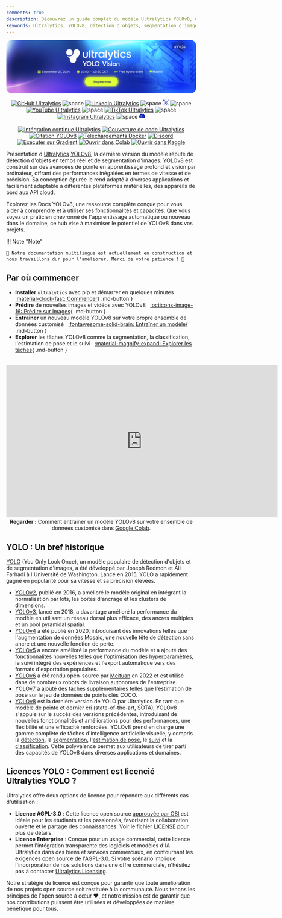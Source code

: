 ```yaml
---
comments: true
description: Découvrez un guide complet du modèle Ultralytics YOLOv8, un modèle de détection d'objets et de segmentation d'images à haute vitesse et haute précision. Tutoriels d'installation, de prédiction, d'entraînement et plus encore.
keywords: Ultralytics, YOLOv8, détection d'objets, segmentation d'images, apprentissage automatique, apprentissage profond, vision par ordinateur, installation de YOLOv8, prédiction avec YOLOv8, entraînement de YOLOv8, histoire de YOLO, licences de YOLO
---
```


<div align="center">
  <p>
    <a href="https://www.ultralytics.com/blog/ultralytics-yolov8-turns-one-a-year-of-breakthroughs-and-innovations" target="_blank">
    <img width="1024" src="https://raw.githubusercontent.com/ultralytics/assets/main/yolov8/banner-yolov8.png" alt="Bannière Ultralytics YOLO"></a>
  </p>
  <a href="https://github.com/ultralytics"><img src="https://github.com/ultralytics/assets/raw/main/social/logo-social-github.png" width="3%" alt="GitHub Ultralytics"></a>
  <img src="https://github.com/ultralytics/assets/raw/main/social/logo-transparent.png" width="3%" alt="space">
  <a href="https://www.linkedin.com/company/ultralytics/"><img src="https://github.com/ultralytics/assets/raw/main/social/logo-social-linkedin.png" width="3%" alt="LinkedIn Ultralytics"></a>
  <img src="https://github.com/ultralytics/assets/raw/main/social/logo-transparent.png" width="3%" alt="space">
  <a href="https://twitter.com/ultralytics"><img src="https://github.com/ultralytics/assets/raw/main/social/logo-social-twitter.png" width="3%" alt="Twitter Ultralytics"></a>
  <img src="https://github.com/ultralytics/assets/raw/main/social/logo-transparent.png" width="3%" alt="space">
  <a href="https://youtube.com/ultralytics"><img src="https://github.com/ultralytics/assets/raw/main/social/logo-social-youtube.png" width="3%" alt="YouTube Ultralytics"></a>
  <img src="https://github.com/ultralytics/assets/raw/main/social/logo-transparent.png" width="3%" alt="space">
  <a href="https://www.tiktok.com/@ultralytics"><img src="https://github.com/ultralytics/assets/raw/main/social/logo-social-tiktok.png" width="3%" alt="TikTok Ultralytics"></a>
  <img src="https://github.com/ultralytics/assets/raw/main/social/logo-transparent.png" width="3%" alt="space">
  <a href="https://www.instagram.com/ultralytics/"><img src="https://github.com/ultralytics/assets/raw/main/social/logo-social-instagram.png" width="3%" alt="Instagram Ultralytics"></a>
  <img src="https://github.com/ultralytics/assets/raw/main/social/logo-transparent.png" width="3%" alt="space">
  <a href="https://ultralytics.com/discord"><img src="https://github.com/ultralytics/assets/raw/main/social/logo-social-discord.png" width="3%" alt="Discord Ultralytics"></a>
  <br>
  <br>
  <a href="https://github.com/ultralytics/ultralytics/actions/workflows/ci.yaml"><img src="https://github.com/ultralytics/ultralytics/actions/workflows/ci.yaml/badge.svg" alt="Intégration continue Ultralytics"></a>
  <a href="https://codecov.io/github/ultralytics/ultralytics"><img src="https://codecov.io/github/ultralytics/ultralytics/branch/main/graph/badge.svg?token=HHW7IIVFVY" alt="Couverture de code Ultralytics"></a>
  <a href="https://zenodo.org/badge/latestdoi/264818686"><img src="https://zenodo.org/badge/264818686.svg" alt="Citation YOLOv8"></a>
  <a href="https://hub.docker.com/r/ultralytics/ultralytics"><img src="https://img.shields.io/docker/pulls/ultralytics/ultralytics?logo=docker" alt="Téléchargements Docker"></a>
  <a href="https://ultralytics.com/discord"><img alt="Discord" src="https://img.shields.io/discord/1089800235347353640?logo=discord&logoColor=white&label=Discord&color=blue"></a>
  <br>
  <a href="https://console.paperspace.com/github/ultralytics/ultralytics"><img src="https://assets.paperspace.io/img/gradient-badge.svg" alt="Exécuter sur Gradient"></a>
  <a href="https://colab.research.google.com/github/ultralytics/ultralytics/blob/main/examples/tutorial.ipynb"><img src="https://colab.research.google.com/assets/colab-badge.svg" alt="Ouvrir dans Colab"></a>
  <a href="https://www.kaggle.com/ultralytics/yolov8"><img src="https://kaggle.com/static/images/open-in-kaggle.svg" alt="Ouvrir dans Kaggle"></a>
</div>

Présentation d'[Ultralytics](https://ultralytics.com) [YOLOv8](https://github.com/ultralytics/ultralytics), la dernière version du modèle réputé de détection d'objets en temps réel et de segmentation d'images. YOLOv8 est construit sur des avancées de pointe en apprentissage profond et vision par ordinateur, offrant des performances inégalées en termes de vitesse et de précision. Sa conception épurée le rend adapté à diverses applications et facilement adaptable à différentes plateformes matérielles, des appareils de bord aux API cloud.

Explorez les Docs YOLOv8, une ressource complète conçue pour vous aider à comprendre et à utiliser ses fonctionnalités et capacités. Que vous soyez un praticien chevronné de l'apprentissage automatique ou nouveau dans le domaine, ce hub vise à maximiser le potentiel de YOLOv8 dans vos projets.

!!! Note "Note"

    🚧 Notre documentation multilingue est actuellement en construction et nous travaillons dur pour l'améliorer. Merci de votre patience ! 🙏

## Par où commencer

- **Installer** `ultralytics` avec pip et démarrer en quelques minutes &nbsp; [:material-clock-fast: Commencer](quickstart.md){ .md-button }
- **Prédire** de nouvelles images et vidéos avec YOLOv8 &nbsp; [:octicons-image-16: Prédire sur Images](modes/predict.md){ .md-button }
- **Entraîner** un nouveau modèle YOLOv8 sur votre propre ensemble de données customisé &nbsp; [:fontawesome-solid-brain: Entraîner un modèle](modes/train.md){ .md-button }
- **Explorer** les tâches YOLOv8 comme la segmentation, la classification, l'estimation de pose et le suivi &nbsp; [:material-magnify-expand: Explorer les tâches](tasks/index.md){ .md-button }

<p align="center">
  <br>
  <iframe width="720" height="405" src="https://www.youtube.com/embed/LNwODJXcvt4?si=7n1UvGRLSd9p5wKs"
    title="Lecteur vidéo YouTube" frameborder="0"
    allow="accelerometer; autoplay; clipboard-write; encrypted-media; gyroscope; picture-in-picture; web-share"
    allowfullscreen>
  </iframe>
  <br>
  <strong>Regarder :</strong> Comment entraîner un modèle YOLOv8 sur votre ensemble de données customisé dans <a href="https://colab.research.google.com/github/ultralytics/ultralytics/blob/main/examples/tutorial.ipynb" target="_blank">Google Colab</a>.
</p>

## YOLO : Un bref historique

[YOLO](https://arxiv.org/abs/1506.02640) (You Only Look Once), un modèle populaire de détection d'objets et de segmentation d'images, a été développé par Joseph Redmon et Ali Farhadi à l'Université de Washington. Lancé en 2015, YOLO a rapidement gagné en popularité pour sa vitesse et sa précision élevées.

- [YOLOv2](https://arxiv.org/abs/1612.08242), publié en 2016, a amélioré le modèle original en intégrant la normalisation par lots, les boîtes d'ancrage et les clusters de dimensions.
- [YOLOv3](https://pjreddie.com/media/files/papers/YOLOv3.pdf), lancé en 2018, a davantage amélioré la performance du modèle en utilisant un réseau dorsal plus efficace, des ancres multiples et un pool pyramidal spatial.
- [YOLOv4](https://arxiv.org/abs/2004.10934) a été publié en 2020, introduisant des innovations telles que l'augmentation de données Mosaic, une nouvelle tête de détection sans ancre et une nouvelle fonction de perte.
- [YOLOv5](https://github.com/ultralytics/yolov5) a encore amélioré la performance du modèle et a ajouté des fonctionnalités nouvelles telles que l'optimisation des hyperparamètres, le suivi intégré des expériences et l'export automatique vers des formats d'exportation populaires.
- [YOLOv6](https://github.com/meituan/YOLOv6) a été rendu open-source par [Meituan](https://about.meituan.com/) en 2022 et est utilisé dans de nombreux robots de livraison autonomes de l'entreprise.
- [YOLOv7](https://github.com/WongKinYiu/yolov7) a ajouté des tâches supplémentaires telles que l'estimation de pose sur le jeu de données de points clés COCO.
- [YOLOv8](https://github.com/ultralytics/ultralytics) est la dernière version de YOLO par Ultralytics. En tant que modèle de pointe et dernier cri (state-of-the-art, SOTA), YOLOv8 s'appuie sur le succès des versions précédentes, introduisant de nouvelles fonctionnalités et améliorations pour des performances, une flexibilité et une efficacité renforcées. YOLOv8 prend en charge une gamme complète de tâches d'intelligence artificielle visuelle, y compris la [détection](tasks/detect.md), la [segmentation](tasks/segment.md), l'[estimation de pose](tasks/pose.md), le [suivi](modes/track.md) et la [classification](tasks/classify.md). Cette polyvalence permet aux utilisateurs de tirer parti des capacités de YOLOv8 dans diverses applications et domaines.

## Licences YOLO : Comment est licencié Ultralytics YOLO ?

Ultralytics offre deux options de licence pour répondre aux différents cas d'utilisation :

- **Licence AGPL-3.0** : Cette licence open source [approuvée par OSI](https://opensource.org/licenses/) est idéale pour les étudiants et les passionnés, favorisant la collaboration ouverte et le partage des connaissances. Voir le fichier [LICENSE](https://github.com/ultralytics/ultralytics/blob/main/LICENSE) pour plus de détails.
- **Licence Enterprise** : Conçue pour un usage commercial, cette licence permet l'intégration transparente des logiciels et modèles d'IA Ultralytics dans des biens et services commerciaux, en contournant les exigences open source de l'AGPL-3.0. Si votre scénario implique l'incorporation de nos solutions dans une offre commerciale, n'hésitez pas à contacter [Ultralytics Licensing](https://ultralytics.com/license).

Notre stratégie de licence est conçue pour garantir que toute amélioration de nos projets open source soit restituée à la communauté. Nous tenons les principes de l'open source à cœur ❤️, et notre mission est de garantir que nos contributions puissent être utilisées et développées de manière bénéfique pour tous.
